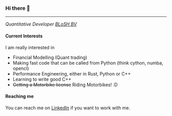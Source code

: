 ### Hi there 👋

---

*Quantitative Developer [BLoSH BV](https://www.linkedin.com/company/blosh/)*

#### Current Interests
I am really interested in
- Financial Modelling (Quant trading)
- Making fast code that can be called from Python (think cython, numba, opencl)
- Performance Engineering, either in Rust, Python or C++
- Learning to write good C++
- ~~Getting a Motorbike license~~ Riding Motorbikes! :D

#### Reaching me
You can reach me on [LinkedIn](https://www.linkedin.com/in/tariq-mouhtadi/) if you want to work with me.

<!--
**tmonster94/tmonster94** is a ✨ _special_ ✨ repository because its `README.md` (this file) appears on your GitHub profile.

Here are some ideas to get you started:

- 🔭 I’m currently working on ...
- 🌱 I’m currently learning ...
- 👯 I’m looking to collaborate on ...
- 🤔 I’m looking for help with ...
- 💬 Ask me about ...
- 📫 How to reach me: ...
- 😄 Pronouns: ...
- ⚡ Fun fact: ...
-->

